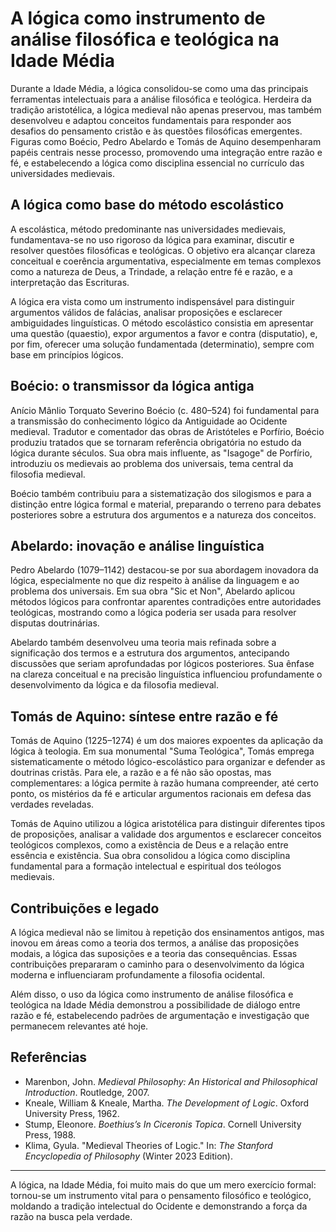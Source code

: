# A lógica como instrumento de análise filosófica e teológica na Idade Média

Durante a Idade Média, a lógica consolidou-se como uma das principais ferramentas intelectuais para a análise filosófica e teológica. Herdeira da tradição aristotélica, a lógica medieval não apenas preservou, mas também desenvolveu e adaptou conceitos fundamentais para responder aos desafios do pensamento cristão e às questões filosóficas emergentes. Figuras como Boécio, Pedro Abelardo e Tomás de Aquino desempenharam papéis centrais nesse processo, promovendo uma integração entre razão e fé, e estabelecendo a lógica como disciplina essencial no currículo das universidades medievais.

## A lógica como base do método escolástico

A escolástica, método predominante nas universidades medievais, fundamentava-se no uso rigoroso da lógica para examinar, discutir e resolver questões filosóficas e teológicas. O objetivo era alcançar clareza conceitual e coerência argumentativa, especialmente em temas complexos como a natureza de Deus, a Trindade, a relação entre fé e razão, e a interpretação das Escrituras.

A lógica era vista como um instrumento indispensável para distinguir argumentos válidos de falácias, analisar proposições e esclarecer ambiguidades linguísticas. O método escolástico consistia em apresentar uma questão (quaestio), expor argumentos a favor e contra (disputatio), e, por fim, oferecer uma solução fundamentada (determinatio), sempre com base em princípios lógicos.

## Boécio: o transmissor da lógica antiga

Anício Mânlio Torquato Severino Boécio (c. 480–524) foi fundamental para a transmissão do conhecimento lógico da Antiguidade ao Ocidente medieval. Tradutor e comentador das obras de Aristóteles e Porfírio, Boécio produziu tratados que se tornaram referência obrigatória no estudo da lógica durante séculos. Sua obra mais influente, as "Isagoge" de Porfírio, introduziu os medievais ao problema dos universais, tema central da filosofia medieval.

Boécio também contribuiu para a sistematização dos silogismos e para a distinção entre lógica formal e material, preparando o terreno para debates posteriores sobre a estrutura dos argumentos e a natureza dos conceitos.

## Abelardo: inovação e análise linguística

Pedro Abelardo (1079–1142) destacou-se por sua abordagem inovadora da lógica, especialmente no que diz respeito à análise da linguagem e ao problema dos universais. Em sua obra "Sic et Non", Abelardo aplicou métodos lógicos para confrontar aparentes contradições entre autoridades teológicas, mostrando como a lógica poderia ser usada para resolver disputas doutrinárias.

Abelardo também desenvolveu uma teoria mais refinada sobre a significação dos termos e a estrutura dos argumentos, antecipando discussões que seriam aprofundadas por lógicos posteriores. Sua ênfase na clareza conceitual e na precisão linguística influenciou profundamente o desenvolvimento da lógica e da filosofia medieval.

## Tomás de Aquino: síntese entre razão e fé

Tomás de Aquino (1225–1274) é um dos maiores expoentes da aplicação da lógica à teologia. Em sua monumental "Suma Teológica", Tomás emprega sistematicamente o método lógico-escolástico para organizar e defender as doutrinas cristãs. Para ele, a razão e a fé não são opostas, mas complementares: a lógica permite à razão humana compreender, até certo ponto, os mistérios da fé e articular argumentos racionais em defesa das verdades reveladas.

Tomás de Aquino utilizou a lógica aristotélica para distinguir diferentes tipos de proposições, analisar a validade dos argumentos e esclarecer conceitos teológicos complexos, como a existência de Deus e a relação entre essência e existência. Sua obra consolidou a lógica como disciplina fundamental para a formação intelectual e espiritual dos teólogos medievais.

## Contribuições e legado

A lógica medieval não se limitou à repetição dos ensinamentos antigos, mas inovou em áreas como a teoria dos termos, a análise das proposições modais, a lógica das suposições e a teoria das consequências. Essas contribuições prepararam o caminho para o desenvolvimento da lógica moderna e influenciaram profundamente a filosofia ocidental.

Além disso, o uso da lógica como instrumento de análise filosófica e teológica na Idade Média demonstrou a possibilidade de diálogo entre razão e fé, estabelecendo padrões de argumentação e investigação que permanecem relevantes até hoje.

## Referências

- Marenbon, John. *Medieval Philosophy: An Historical and Philosophical Introduction*. Routledge, 2007.
- Kneale, William & Kneale, Martha. *The Development of Logic*. Oxford University Press, 1962.
- Stump, Eleonore. *Boethius’s In Ciceronis Topica*. Cornell University Press, 1988.
- Klima, Gyula. "Medieval Theories of Logic." In: *The Stanford Encyclopedia of Philosophy* (Winter 2023 Edition).

---

A lógica, na Idade Média, foi muito mais do que um mero exercício formal: tornou-se um instrumento vital para o pensamento filosófico e teológico, moldando a tradição intelectual do Ocidente e demonstrando a força da razão na busca pela verdade.